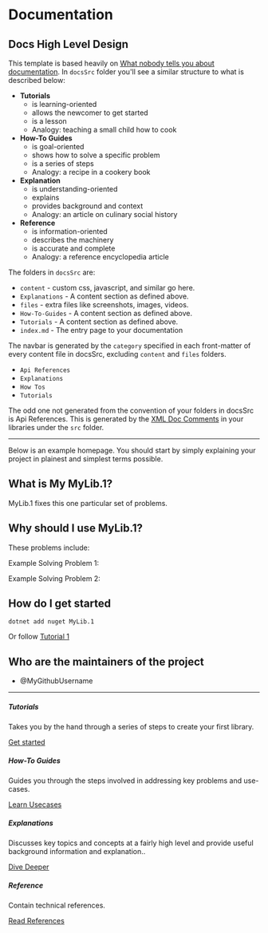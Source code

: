 # Documentation


## Docs High Level Design

This template is based heavily on [What nobody tells you about documentation](https://www.divio.com/blog/documentation/). In `docsSrc` folder you'll see a similar structure to what is described below:

- **Tutorials**
  - is learning-oriented
  - allows the newcomer to get started
  - is a lesson
  - Analogy: teaching a small child how to cook
- **How-To Guides**
  - is goal-oriented
  - shows how to solve a specific problem
  - is a series of steps
  - Analogy: a recipe in a cookery book
- **Explanation**
  - is understanding-oriented
  - explains
  - provides background and context
  - Analogy: an article on culinary social history
- **Reference**
  - is information-oriented
  - describes the machinery
  - is accurate and complete
  - Analogy: a reference encyclopedia article


The folders in `docsSrc` are:

- `content` - custom css, javascript, and similar go here.
- `Explanations` - A content section as defined above.
- `files` - extra files like screenshots, images, videos.
- `How-To-Guides` - A content section as defined above.
- `Tutorials` - A content section as defined above.
- `index.md` - The entry page to your documentation

The navbar is generated by the `category` specified in each front-matter of every content file in docsSrc, excluding `content` and `files` folders.

- `Api References`
- `Explanations`
- `How Tos`
- `Tutorials`

The odd one not generated from the convention of your folders in docsSrc is Api References.  This is generated by the [XML Doc Comments](https://docs.microsoft.com/en-us/dotnet/csharp/codedoc) in your libraries under the `src` folder.


---

Below is an example homepage.  You should start by simply explaining your project in plainest and simplest terms possible.

## What is My MyLib.1?

MyLib.1 fixes this one particular set of problems.

## Why should I use MyLib.1?

These problems include:

Example Solving Problem 1:

Example Solving Problem 2:

## How do I get started 

    dotnet add nuget MyLib.1

Or follow [Tutorial 1](Tutorials/Tutorial-1.md)

## Who are the maintainers of the project

- @MyGithubUsername


---


<div class="row row-cols-1 row-cols-md-2">
  <div class="col mb-4">
    <div class="card h-100">
      <div class="card-body">
        <h5 class="card-title">Tutorials</h5>
        <p class="card-text">Takes you by the hand through a series of steps to create your first library. </p>
      </div>
      <div class="card-footer text-right   border-top-0">
        <a href="{{siteBaseUrl}}/Tutorials/index.html" class="btn btn-primary">Get started</a>
      </div>
    </div>
  </div>
  <div class="col mb-4">
    <div class="card h-100">
      <div class="card-body">
        <h5 class="card-title">How-To Guides</h5>
        <p class="card-text">Guides you through the steps involved in addressing key problems and use-cases. </p>
      </div>
      <div class="card-footer text-right   border-top-0">
        <a href="{{siteBaseUrl}}/How_Tos/index.html" class="btn btn-primary">Learn Usecases</a>
      </div>
    </div>
  </div>
  <div class="col mb-4 mb-md-0">
    <div class="card h-100">
      <div class="card-body">
        <h5 class="card-title">Explanations</h5>
        <p class="card-text">Discusses key topics and concepts at a fairly high level and provide useful background information and explanation..</p>
      </div>
      <div class="card-footer text-right   border-top-0">
        <a href="{{siteBaseUrl}}/Explanations/index.html" class="btn btn-primary">Dive Deeper</a>
      </div>
    </div>
  </div>
  <div class="col">
    <div class="card h-100">
      <div class="card-body">
        <h5 class="card-title">Reference</h5>
        <p class="card-text">Contain technical references.</p>
      </div>
      <div class="card-footer text-right   border-top-0">
        <a href="{{siteBaseUrl}}/Reference/index.html" class="btn btn-primary">Read References</a>
      </div>
    </div>
  </div>
</div>
